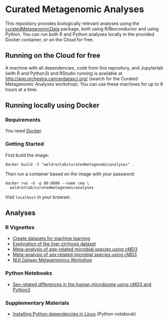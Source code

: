 # Curated Metagenomic Analyses

This repository provides biologically relevant analyses using the [curatedMetagenomicData](https://bioconductor.org/packages/curatedMetagenomicData/) package, both using R/Bioconductor and using Python. You can run both R and Python analyses locally in the provided Docker container, or on the Cloud for free.

## Running on the Cloud for free

A machine with all dependencies, code from this repository, and Jupyterlab (with R and Python3) and RStudio running is available at http://app.orchestra.cancerdatasci.org/ (search for the Curated Metagenomic Analyses workshop). You can use these machines for up to 8 hours at a time.

## Running locally using Docker

### Requirements

You need [Docker](https://docs.docker.com/get-docker/).

### Getting Started

First build the image:

    docker build -t "waldronlab/curatedmetagenomicanalyses" .

Then run a container based on the image with your password:

    docker run -d -p 80:8888 --name cma \
      waldronlab/curatedmetagenomicanalyses

Visit `localhost` in your browser.

## Analyses

### R Vignettes

* [Create datasets for machine learning](https://waldronlab.io/curatedMetagenomicAnalyses/articles/MLdatasets.html)
* [Exploration of the liver cirrhosis dataset](https://waldronlab.io/curatedMetagenomicAnalyses/articles/explorecirrhosis.html)
* [Meta-analysis of age-related microbial species using cMD3](https://github.com/waldronlab/curatedMetagenomicAnalyses/blob/vignettes/Age_metaanalysis_vignette.Rmd)
* [Meta-analysis of sex-related microbial species using cMD3](https://github.com/waldronlab/curatedMetagenomicAnalyses/blob/vignettes/Sex_metaanalysis_vignette.Rmd)
* [NUI Galway Metagenomics Workshop](https://github.com/waldronlab/curatedMetagenomicAnalyses/blob/vignettes/NUI-Galway-Metagenomics-Workshop.Rmd)

### Python Notebooks

* [Sex-related differences in the human microbiome using cMD3 and Python3](https://github.com/waldronlab/curatedMetagenomicAnalyses/blob/vignettes/sexContrastMicrobiomeAnalysis.ipynb)

### Supplementary Materials 

* [Installing Python dependencies in Linux](https://github.com/waldronlab/curatedMetagenomicAnalyses/blob/vignettes/installation.ipynb) (Python notebook)
